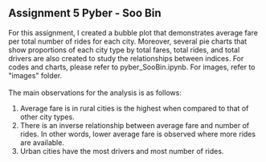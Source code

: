 ## Assignment 5 Pyber - Soo Bin

For this assignment, I created a bubble plot that demonstrates average fare per total number of rides for each city. Moreover, several pie charts that show proportions of each city type by total fares, total rides, and total drivers are also created to study the relationships between indices. For codes and charts, please refer to pyber_SooBin.ipynb. For images, refer to "images" folder.<br/>
<br>
The main observations for the analysis is as follows:<br/>
1. Average fare is in rural cities is the highest when compared to that of other city types.<br>
2. There is an inverse relationship between average fare and number of rides. In other words, lower average fare is observed where more rides are available.<br/>
3. Urban cities have the most drivers and most number of rides.